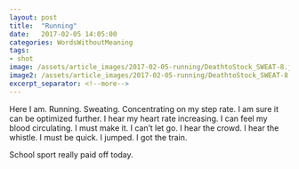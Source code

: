 ```yaml
---
layout: post
title:  "Running"
date:   2017-02-05 14:05:00
categories: WordsWithoutMeaning
tags:
- shot
image: /assets/article_images/2017-02-05-running/DeathtoStock_SWEAT-8.jpg
image2: /assets/article_images/2017-02-05-running/DeathtoStock_SWEAT-8.jpg
excerpt_separator: <!--more-->
---
```

Here I am. Running. Sweating. Concentrating on my step rate. I am sure it can be optimized further. I hear my heart rate increasing. I can feel my blood circulating. I must make it. I can’t let go. I hear the crowd. I hear the whistle. I must be quick. I jumped. I got the train.

School sport really paid off today.

